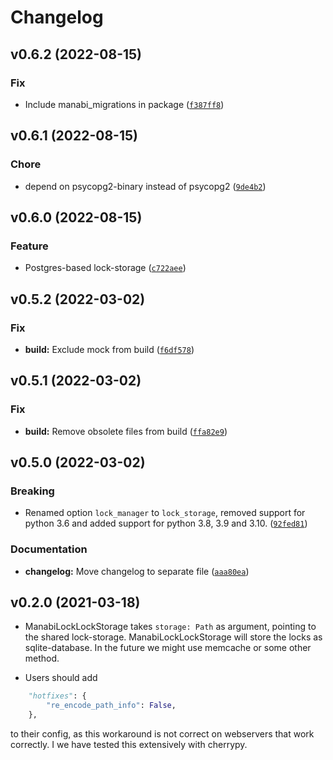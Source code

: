 # Changelog

<!--next-version-placeholder-->

## v0.6.2 (2022-08-15)
### Fix
* Include manabi_migrations in package ([`f387ff8`](https://github.com/projectcaluma/manabi/commit/f387ff87a3ce4eb229d57d5ac7c07d3810fe14e3))

## v0.6.1 (2022-08-15)
### Chore
* depend on psycopg2-binary instead of psycopg2
([`9de4b2`](https://github.com/projectcaluma/manabi/commit/9de4b2b2a6d7755d617e85028badfdea78c9bd12))

## v0.6.0 (2022-08-15)
### Feature
* Postgres-based lock-storage
([`c722aee`](https://github.com/projectcaluma/manabi/commit/c722aeefee98f2d57267ad6c26563e7a8a246980))

## v0.5.2 (2022-03-02)
### Fix
* **build:** Exclude mock from build ([`f6df578`](https://github.com/projectcaluma/manabi/commit/f6df5787432870239ddecc8075718694023866e3))

## v0.5.1 (2022-03-02)

### Fix
* **build:** Remove obsolete files from build ([`ffa82e9`](https://github.com/projectcaluma/manabi/commit/ffa82e9b57ebbb097bcc4498be8feb4eeec5d3a3))

## v0.5.0 (2022-03-02)

### Breaking
* Renamed option `lock_manager` to `lock_storage`, removed support for python 3.6 and added support for python 3.8, 3.9 and 3.10. ([`92fed81`](https://github.com/projectcaluma/manabi/commit/92fed817353d28b02f64a9ec84dca0cc4e418037))

### Documentation
* **changelog:** Move changelog to separate file ([`aaa80ea`](https://github.com/projectcaluma/manabi/commit/aaa80eac7165ed78be2e7783e0717bb9423891cf))

## v0.2.0 (2021-03-18)

- ManabiLockLockStorage takes `storage: Path` as argument, pointing to the
  shared lock-storage. ManabiLockLockStorage will store the locks as
  sqlite-database. In the future we might use memcache or some other method.

- Users should add

```python
    "hotfixes": {
        "re_encode_path_info": False,
    },
```

to their config, as this workaround is not correct on webservers that work
correctly. I we have tested this extensively with cherrypy.
